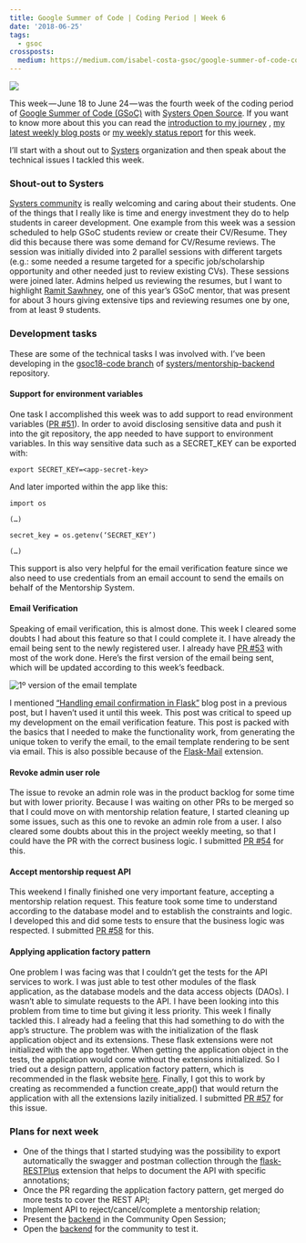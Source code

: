 ```yaml
---
title: Google Summer of Code | Coding Period | Week 6
date: '2018-06-25'
tags:
  - gsoc
crossposts:
  medium: https://medium.com/isabel-costa-gsoc/google-summer-of-code-coding-period-week-6-64e8660530fe
---
```


![](/images/gsoc-week-6-cover.png)

This week — June 18 to June 24 — was the fourth week of the coding period of [Google Summer of Code (GSoC)](https://summerofcode.withgoogle.com/) with [Systers Open Source](https://github.com/systers). If you want to know more about this you can read the [introduction to my journey](https://medium.com/isabel-costa-gsoc/intro-to-google-summer-of-code-with-systers-open-source-dbdaa92bd189) , [my latest weekly blog posts](https://medium.com/isabel-costa-gsoc) or [my weekly status report](https://github.com/systers/mentorship-backend/wiki/GSoC-2018-Isabel-Costa#weekly-status-report-for-week-6) for this week.

I’ll start with a shout out to [Systers](http://systers.io/) organization and then speak about the technical issues I tackled this week.

### Shout-out to Systers

[Systers community](http://systers.io/) is really welcoming and caring about their students. One of the things that I really like is time and energy investment they do to help students in career development. One example from this week was a session scheduled to help GSoC students review or create their CV/Resume. They did this because there was some demand for CV/Resume reviews. The session was initially divided into 2 parallel sessions with different targets (e.g.: some needed a resume targeted for a specific job/scholarship opportunity and other needed just to review existing CVs). These sessions were joined later. Admins helped us reviewing the resumes, but I want to highlight [Ramit Sawhney](https://medium.com/u/5a131e8c1c06), one of this year’s GSoC mentor, that was present for about 3 hours giving extensive tips and reviewing resumes one by one, from at least 9 students.

### Development tasks

These are some of the technical tasks I was involved with. I’ve been developing in the [gsoc18-code branch](https://github.com/systers/mentorship-backend/tree/gsoc18-code) of [systers/mentorship-backend](https://github.com/systers/mentorship-backend) repository.

#### Support for environment variables

One task I accomplished this week was to add support to read environment variables ([PR #51](https://github.com/systers/mentorship-backend/pull/51)). In order to avoid disclosing sensitive data and push it into the git repository, the app needed to have support to environment variables. In this way sensitive data such as a SECRET\_KEY can be exported with:

```
export SECRET_KEY=<app-secret-key>
```

And later imported within the app like this:

```
import os

(…)

secret_key = os.getenv(‘SECRET_KEY’)

(…)
```

This support is also very helpful for the email verification feature since we also need to use credentials from an email account to send the emails on behalf of the Mentorship System.

#### Email Verification

Speaking of email verification, this is almost done. This week I cleared some doubts I had about this feature so that I could complete it. I have already the email being sent to the newly registered user. I already have [PR #53](https://github.com/systers/mentorship-backend/pull/53) with most of the work done. Here’s the first version of the email being sent, which will be updated according to this week’s feedback.

![1º version of the email template](/images/gsoc-week-6-email-conf.png)

I mentioned [“Handling email confirmation in Flask”](https://realpython.com/handling-email-confirmation-in-flask/) blog post in a previous post, but I haven’t used it until this week. This post was critical to speed up my development on the email verification feature. This post is packed with the basics that I needed to make the functionality work, from generating the unique token to verify the email, to the email template rendering to be sent via email. This is also possible because of the [Flask-Mail](https://pythonhosted.org/Flask-Mail/) extension.

#### Revoke admin user role

The issue to revoke an admin role was in the product backlog for some time but with lower priority. Because I was waiting on other PRs to be merged so that I could move on with mentorship relation feature, I started cleaning up some issues, such as this one to revoke an admin role from a user. I also cleared some doubts about this in the project weekly meeting, so that I could have the PR with the correct business logic. I submitted [PR #54](https://github.com/systers/mentorship-backend/pull/54) for this.

#### Accept mentorship request API

This weekend I finally finished one very important feature, accepting a mentorship relation request. This feature took some time to understand according to the database model and to establish the constraints and logic. I developed this and did some tests to ensure that the business logic was respected. I submitted [PR #58](https://github.com/systers/mentorship-backend/pull/58) for this.

#### Applying application factory pattern

One problem I was facing was that I couldn’t get the tests for the API services to work. I was just able to test other modules of the flask application, as the database models and the data access objects (DAOs). I wasn’t able to simulate requests to the API. I have been looking into this problem from time to time but giving it less priority. This week I finally tackled this. I already had a feeling that this had something to do with the app’s structure. The problem was with the initialization of the flask application object and its extensions. These flask extensions were not initialized with the app together. When getting the application object in the tests, the application would come without the extensions initialized. So I tried out a design pattern, application factory pattern, which is recommended in the flask website [here](http://flask.pocoo.org/docs/1.0/patterns/appfactories/). Finally, I got this to work by creating as recommended a function create\_app() that would return the application with all the extensions lazily initialized. I submitted [PR #57](https://github.com/systers/mentorship-backend/pull/57) for this issue.

### Plans for next week

-   One of the things that I started studying was the possibility to export automatically the swagger and postman collection through the [flask-RESTPlus](http://flask-restplus.readthedocs.io/) extension that helps to document the API with specific annotations;
-   Once the PR regarding the application factory pattern, get merged do more tests to cover the REST API;
-   Implement API to reject/cancel/complete a mentorship relation;
-   Present the [backend](https://github.com/systers/mentorship-backend) in the Community Open Session;
-   Open the [backend](https://github.com/systers/mentorship-backend) for the community to test it.

